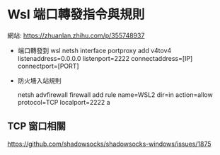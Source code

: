 # Wsl 端口轉發指令與規則

網站: https://zhuanlan.zhihu.com/p/355748937

- 端口轉發到 wsl
  netsh interface portproxy add v4tov4 listenaddress=0.0.0.0 listenport=2222 connectaddress=[IP] connectport=[PORT]

- 防火墻入站規則

  netsh advfirewall firewall add rule name=WSL2 dir=in action=allow protocol=TCP localport=2222
a

## TCP 窗口相關
https://github.com/shadowsocks/shadowsocks-windows/issues/1875
